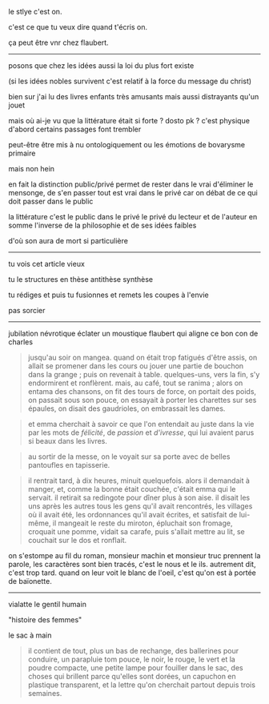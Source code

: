 le stlye c'est on.

c'est ce que tu veux dire quand t'écris on.

ça peut être vnr chez flaubert.

---

posons que chez les idées aussi
la loi du plus fort existe

(si les idées nobles survivent c'est relatif à la force du message du christ)

bien sur j'ai lu des livres enfants très amusants
mais aussi distrayants qu'un jouet

mais où ai-je vu que la littérature était si forte ? dosto
pk ? c'est physique d'abord
certains passages font trembler

peut-être être mis à nu ontologiquement
ou les émotions de bovarysme primaire

mais non hein

en fait la distinction public/privé permet de rester dans le vrai
d'éliminer le mensonge, de s'en passer
tout est vrai dans le privé
car on débat de ce qui doit passer dans le public

la littérature c'est le public dans le privé
le privé du lecteur et de l'auteur
en somme l'inverse de la philosophie
et de ses idées faibles

d'où son aura de mort si particulière

---

tu vois cet article vieux

tu le structures en thèse antithèse synthèse

tu rédiges et puis tu fusionnes et remets les coupes à l'envie

pas sorcier

---

jubilation névrotique
éclater un moustique
flaubert qui aligne ce bon con de charles

> jusqu'au soir on mangea.
> quand on était trop fatigués d'être assis,
> on allait se promener dans les cours
> ou jouer une partie de bouchon dans la grange ; puis on revenait à table.
> quelques-uns, vers la fin, s'y endormirent et ronflèrent.
> mais, au café, tout se ranima ;
> alors on entama des chansons, 
> on fit des tours de force, on portait des poids,
> on passait sous son pouce,
> on essayait à porter les charettes sur ses épaules,
> on disait des gaudrioles, on embrassait les dames.

> et emma cherchait à savoir ce que l'on entendait au juste dans la vie
> par les mots de *félicité*, de *passion* et *d'ivresse*,
> qui lui avaient parus si beaux dans les livres.

> au sortir de la messe, on le voyait sur sa porte
> avec de belles pantoufles en tapisserie.

> il rentrait tard, à dix heures, minuit quelquefois.
> alors il demandait à manger, et, comme la bonne était couchée,
> c'était emma qui le servait.
> il retirait sa redingote pour dîner plus à son aise.
> il disait les uns après les autres tous les gens qu'il avait rencontrés,
> les villages où il avait été, les ordonnances qu'il avait écrites,
> et satisfait de lui-même, il mangeait le reste du miroton,
> épluchait son fromage, croquait une pomme, vidait sa carafe,
> puis s'allait mettre au lit, se couchait sur le dos et ronflait.

on s'estompe au fil du roman,
monsieur machin et monsieur truc prennent la parole,
les caractères sont bien tracés, c'est le nous et le ils.
autrement dit, c'est trop tard.
quand on leur voit le blanc de l'oeil,
c'est qu'on est à portée de baïonette.

---

vialatte le gentil humain

"histoire des femmes"

le sac à main

> il contient de tout, plus un bas de rechange,
> des ballerines pour conduire, un parapluie tom pouce,
> le noir, le rouge, le vert et la poudre compacte,
> une petite lampe pour fouiller dans le sac,
> des choses qui brillent parce qu'elles sont dorées,
> un capuchon en plastique transparent,
> et la lettre qu'on cherchait partout depuis trois semaines.
